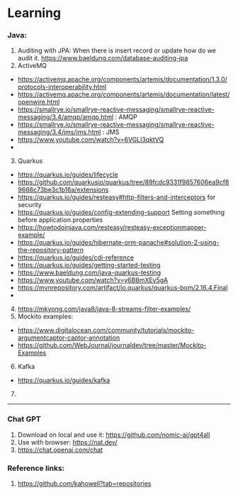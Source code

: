 # Learning
### Java:
1. Auditing with JPA: When there is insert record or update how do we audit it. https://www.baeldung.com/database-auditing-jpa
2. ActiveMQ
  - https://activemq.apache.org/components/artemis/documentation/1.3.0/protocols-interoperability.html
  - https://activemq.apache.org/components/artemis/documentation/latest/openwire.html
  - https://smallrye.io/smallrye-reactive-messaging/smallrye-reactive-messaging/3.4/amqp/amqp.html : AMQP
  - https://smallrye.io/smallrye-reactive-messaging/smallrye-reactive-messaging/3.4/jms/jms.html  : JMS
  - https://www.youtube.com/watch?v=6VGLl3qktVQ
  - 
3. Quarkus
  - https://quarkus.io/guides/lifecycle
  - https://github.com/quarkusio/quarkus/tree/89fcdc9331f9857606ea9cf89666c73be3c1b16a/extensions
  - https://quarkus.io/guides/resteasy#http-filters-and-interceptors for security
  - https://quarkus.io/guides/config-extending-support Setting something before application.properties
  - https://howtodoinjava.com/resteasy/resteasy-exceptionmapper-example/
  - https://quarkus.io/guides/hibernate-orm-panache#solution-2-using-the-repository-pattern
  - https://quarkus.io/guides/cdi-reference
  - https://quarkus.io/guides/getting-started-testing
  - https://www.baeldung.com/java-quarkus-testing
  - https://www.youtube.com/watch?v=y6B8mXEv5gA
  - https://mvnrepository.com/artifact/io.quarkus/quarkus-bom/2.16.4.Final
  - 
4. https://mkyong.com/java8/java-8-streams-filter-examples/
5. Mockito examples:
  - https://www.digitalocean.com/community/tutorials/mockito-argumentcaptor-captor-annotation
  - https://github.com/WebJournal/journaldev/tree/master/Mockito-Examples
6. Kafka
  - https://quarkus.io/guides/kafka
7. 
---------------

### Chat GPT
1. Download on local and use it: https://github.com/nomic-ai/gpt4all
2. Use with browser: https://nat.dev/
3. https://chat.openai.com/chat


### Reference links:
1. https://github.com/kahowell?tab=repositories
